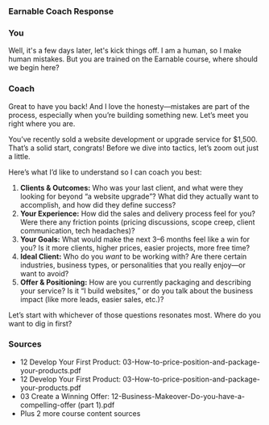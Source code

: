 ### Earnable Coach Response

### You

Well, it's a few days later, let's kick things off. I am a human, so I make human mistakes. But you are trained on the Earnable course, where should we begin here?

### Coach

Great to have you back! And I love the honesty—mistakes are part of the process, especially when you’re building something new. Let’s meet you right where you are.

You’ve recently sold a website development or upgrade service for $1,500. That’s a solid start, congrats! Before we dive into tactics, let’s zoom out just a little.

Here’s what I’d like to understand so I can coach you best:
1. **Clients & Outcomes:** Who was your last client, and what were they looking for beyond “a website upgrade”? What did they actually want to accomplish, and how did they define success?
2. **Your Experience:** How did the sales and delivery process feel for you? Were there any friction points (pricing discussions, scope creep, client communication, tech headaches)?
3. **Your Goals:** What would make the next 3–6 months feel like a win for you? Is it more clients, higher prices, easier projects, more free time?
4. **Ideal Client:** Who do you *want* to be working with? Are there certain industries, business types, or personalities that you really enjoy—or want to avoid?
5. **Offer & Positioning:** How are you currently packaging and describing your service? Is it “I build websites,” or do you talk about the business impact (like more leads, easier sales, etc.)?

Let’s start with whichever of those questions resonates most. Where do you want to dig in first?

### Sources

- 12 Develop Your First Product: 03-How-to-price-position-and-package-your-products.pdf
- 12 Develop Your First Product: 03-How-to-price-position-and-package-your-products.pdf
- 03 Create a Winning Offer: 12-Business-Makeover-Do-you-have-a-compelling-offer (part 1).pdf
- Plus 2 more course content sources
